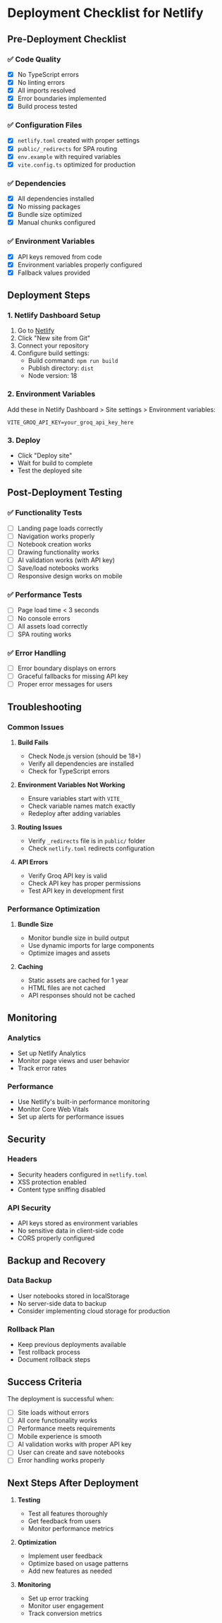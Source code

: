 # Deployment Checklist for Netlify

## Pre-Deployment Checklist

### ✅ Code Quality
- [x] No TypeScript errors
- [x] No linting errors
- [x] All imports resolved
- [x] Error boundaries implemented
- [x] Build process tested

### ✅ Configuration Files
- [x] `netlify.toml` created with proper settings
- [x] `public/_redirects` for SPA routing
- [x] `env.example` with required variables
- [x] `vite.config.ts` optimized for production

### ✅ Dependencies
- [x] All dependencies installed
- [x] No missing packages
- [x] Bundle size optimized
- [x] Manual chunks configured

### ✅ Environment Variables
- [x] API keys removed from code
- [x] Environment variables properly configured
- [x] Fallback values provided

## Deployment Steps

### 1. Netlify Dashboard Setup
1. Go to [Netlify](https://app.netlify.com/)
2. Click "New site from Git"
3. Connect your repository
4. Configure build settings:
   - Build command: `npm run build`
   - Publish directory: `dist`
   - Node version: 18

### 2. Environment Variables
Add these in Netlify Dashboard > Site settings > Environment variables:
```
VITE_GROQ_API_KEY=your_groq_api_key_here
```

### 3. Deploy
- Click "Deploy site"
- Wait for build to complete
- Test the deployed site

## Post-Deployment Testing

### ✅ Functionality Tests
- [ ] Landing page loads correctly
- [ ] Navigation works properly
- [ ] Notebook creation works
- [ ] Drawing functionality works
- [ ] AI validation works (with API key)
- [ ] Save/load notebooks works
- [ ] Responsive design works on mobile

### ✅ Performance Tests
- [ ] Page load time < 3 seconds
- [ ] No console errors
- [ ] All assets load correctly
- [ ] SPA routing works

### ✅ Error Handling
- [ ] Error boundary displays on errors
- [ ] Graceful fallbacks for missing API key
- [ ] Proper error messages for users

## Troubleshooting

### Common Issues

1. **Build Fails**
   - Check Node.js version (should be 18+)
   - Verify all dependencies are installed
   - Check for TypeScript errors

2. **Environment Variables Not Working**
   - Ensure variables start with `VITE_`
   - Check variable names match exactly
   - Redeploy after adding variables

3. **Routing Issues**
   - Verify `_redirects` file is in `public/` folder
   - Check `netlify.toml` redirects configuration

4. **API Errors**
   - Verify Groq API key is valid
   - Check API key has proper permissions
   - Test API key in development first

### Performance Optimization

1. **Bundle Size**
   - Monitor bundle size in build output
   - Use dynamic imports for large components
   - Optimize images and assets

2. **Caching**
   - Static assets are cached for 1 year
   - HTML files are not cached
   - API responses should not be cached

## Monitoring

### Analytics
- Set up Netlify Analytics
- Monitor page views and user behavior
- Track error rates

### Performance
- Use Netlify's built-in performance monitoring
- Monitor Core Web Vitals
- Set up alerts for performance issues

## Security

### Headers
- Security headers configured in `netlify.toml`
- XSS protection enabled
- Content type sniffing disabled

### API Security
- API keys stored as environment variables
- No sensitive data in client-side code
- CORS properly configured

## Backup and Recovery

### Data Backup
- User notebooks stored in localStorage
- No server-side data to backup
- Consider implementing cloud storage for production

### Rollback Plan
- Keep previous deployments available
- Test rollback process
- Document rollback steps

## Success Criteria

The deployment is successful when:
- [ ] Site loads without errors
- [ ] All core functionality works
- [ ] Performance meets requirements
- [ ] Mobile experience is smooth
- [ ] AI validation works with proper API key
- [ ] User can create and save notebooks
- [ ] Error handling works properly

## Next Steps After Deployment

1. **Testing**
   - Test all features thoroughly
   - Get feedback from users
   - Monitor performance metrics

2. **Optimization**
   - Implement user feedback
   - Optimize based on usage patterns
   - Add new features as needed

3. **Monitoring**
   - Set up error tracking
   - Monitor user engagement
   - Track conversion metrics

